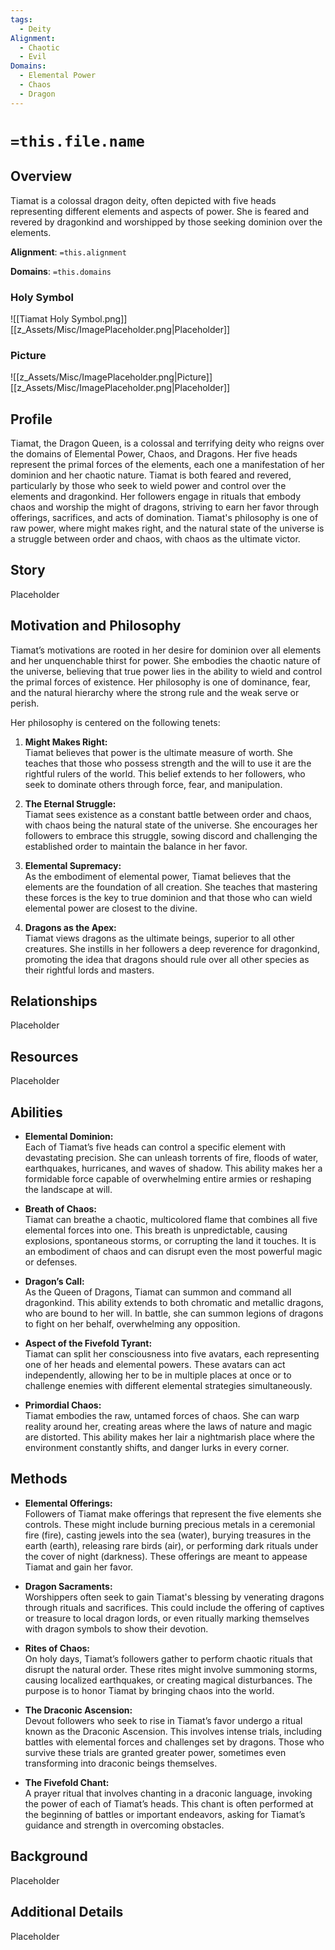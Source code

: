 ```yaml
---
tags:
  - Deity
Alignment:
  - Chaotic
  - Evil
Domains:
  - Elemental Power
  - Chaos
  - Dragon
---
```

# `=this.file.name`

## Overview

Tiamat is a colossal dragon deity, often depicted with five heads representing different elements and aspects of power. She is feared and revered by dragonkind and worshipped by those seeking dominion over the elements.

**Alignment**: `=this.alignment`

**Domains**: `=this.domains`

### Holy Symbol
![[Tiamat Holy Symbol.png]]
[[z_Assets/Misc/ImagePlaceholder.png|Placeholder]]

### Picture
![[z_Assets/Misc/ImagePlaceholder.png|Picture]]
[[z_Assets/Misc/ImagePlaceholder.png|Placeholder]]

## Profile
Tiamat, the Dragon Queen, is a colossal and terrifying deity who reigns over the domains of Elemental Power, Chaos, and Dragons. Her five heads represent the primal forces of the elements, each one a manifestation of her dominion and her chaotic nature. Tiamat is both feared and revered, particularly by those who seek to wield power and control over the elements and dragonkind. Her followers engage in rituals that embody chaos and worship the might of dragons, striving to earn her favor through offerings, sacrifices, and acts of domination. Tiamat's philosophy is one of raw power, where might makes right, and the natural state of the universe is a struggle between order and chaos, with chaos as the ultimate victor.


## Story
Placeholder

## Motivation and Philosophy
Tiamat’s motivations are rooted in her desire for dominion over all elements and her unquenchable thirst for power. She embodies the chaotic nature of the universe, believing that true power lies in the ability to wield and control the primal forces of existence. Her philosophy is one of dominance, fear, and the natural hierarchy where the strong rule and the weak serve or perish.

Her philosophy is centered on the following tenets:

1. **Might Makes Right:**  
    Tiamat believes that power is the ultimate measure of worth. She teaches that those who possess strength and the will to use it are the rightful rulers of the world. This belief extends to her followers, who seek to dominate others through force, fear, and manipulation.
    
2. **The Eternal Struggle:**  
    Tiamat sees existence as a constant battle between order and chaos, with chaos being the natural state of the universe. She encourages her followers to embrace this struggle, sowing discord and challenging the established order to maintain the balance in her favor.
    
3. **Elemental Supremacy:**  
    As the embodiment of elemental power, Tiamat believes that the elements are the foundation of all creation. She teaches that mastering these forces is the key to true dominion and that those who can wield elemental power are closest to the divine.
    
4. **Dragons as the Apex:**  
    Tiamat views dragons as the ultimate beings, superior to all other creatures. She instills in her followers a deep reverence for dragonkind, promoting the idea that dragons should rule over all other species as their rightful lords and masters.

## Relationships
Placeholder

## Resources
Placeholder

## Abilities
- **Elemental Dominion:**  
    Each of Tiamat’s five heads can control a specific element with devastating precision. She can unleash torrents of fire, floods of water, earthquakes, hurricanes, and waves of shadow. This ability makes her a formidable force capable of overwhelming entire armies or reshaping the landscape at will.

- **Breath of Chaos:**  
    Tiamat can breathe a chaotic, multicolored flame that combines all five elemental forces into one. This breath is unpredictable, causing explosions, spontaneous storms, or corrupting the land it touches. It is an embodiment of chaos and can disrupt even the most powerful magic or defenses.

- **Dragon’s Call:**  
    As the Queen of Dragons, Tiamat can summon and command all dragonkind. This ability extends to both chromatic and metallic dragons, who are bound to her will. In battle, she can summon legions of dragons to fight on her behalf, overwhelming any opposition.

- **Aspect of the Fivefold Tyrant:**  
    Tiamat can split her consciousness into five avatars, each representing one of her heads and elemental powers. These avatars can act independently, allowing her to be in multiple places at once or to challenge enemies with different elemental strategies simultaneously.

- **Primordial Chaos:**  
    Tiamat embodies the raw, untamed forces of chaos. She can warp reality around her, creating areas where the laws of nature and magic are distorted. This ability makes her lair a nightmarish place where the environment constantly shifts, and danger lurks in every corner.

## Methods
- **Elemental Offerings:**  
    Followers of Tiamat make offerings that represent the five elements she controls. These might include burning precious metals in a ceremonial fire (fire), casting jewels into the sea (water), burying treasures in the earth (earth), releasing rare birds (air), or performing dark rituals under the cover of night (darkness). These offerings are meant to appease Tiamat and gain her favor.

- **Dragon Sacraments:**  
    Worshippers often seek to gain Tiamat's blessing by venerating dragons through rituals and sacrifices. This could include the offering of captives or treasure to local dragon lords, or even ritually marking themselves with dragon symbols to show their devotion.

- **Rites of Chaos:**  
    On holy days, Tiamat’s followers gather to perform chaotic rituals that disrupt the natural order. These rites might involve summoning storms, causing localized earthquakes, or creating magical disturbances. The purpose is to honor Tiamat by bringing chaos into the world.

- **The Draconic Ascension:**  
    Devout followers who seek to rise in Tiamat’s favor undergo a ritual known as the Draconic Ascension. This involves intense trials, including battles with elemental forces and challenges set by dragons. Those who survive these trials are granted greater power, sometimes even transforming into draconic beings themselves.

- **The Fivefold Chant:**  
    A prayer ritual that involves chanting in a draconic language, invoking the power of each of Tiamat’s heads. This chant is often performed at the beginning of battles or important endeavors, asking for Tiamat’s guidance and strength in overcoming obstacles.

## Background
Placeholder

## Additional Details
Placeholder

